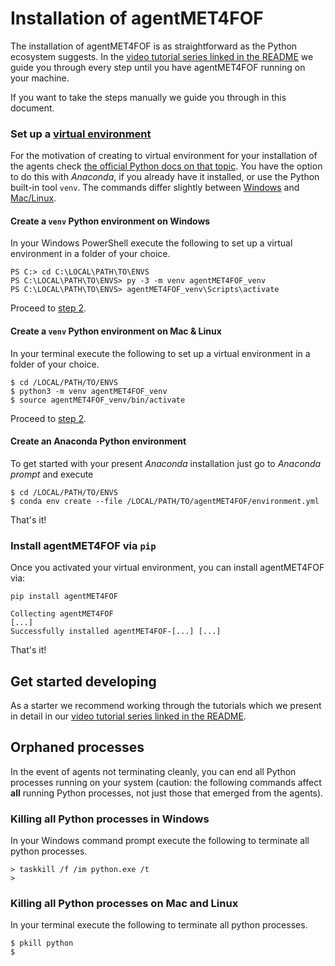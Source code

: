 # Installation of agentMET4FOF

The installation of agentMET4FOF is as straightforward as the Python ecosystem suggests.
In the [video tutorial series linked in the README](https://github.com/Met4FoF/agentMET4FOF#documentation-and-video-tutorials)
we guide you through every step until you have agentMET4FOF running on your machine.

If you want to take the steps manually we guide you through in this document.

### Set up a [virtual environment](https://docs.python.org/3/tutorial/venv.html#creating-virtual-environments)

For the motivation of creating to virtual environment for your installation of the
agents check [the official Python docs on that topic](https://docs.python.org/3/tutorial/venv.html#introduction).
You have the option to do this with _Anaconda_, if you already have it installed,
or use the Python built-in tool `venv`.
The commands differ slightly between [Windows](#create-a-venv-python-environment-on-windows) and [Mac/Linux](#create-a-venv-python-environment-on-mac--linux).

#### Create a `venv` Python environment on Windows

In your Windows PowerShell execute the following to set up a virtual environment in
a folder of your choice.

```shell
PS C:> cd C:\LOCAL\PATH\TO\ENVS
PS C:\LOCAL\PATH\TO\ENVS> py -3 -m venv agentMET4FOF_venv
PS C:\LOCAL\PATH\TO\ENVS> agentMET4FOF_venv\Scripts\activate
```
Proceed to [step 2](#install-agentmet4fof-via-pip).

#### Create a `venv` Python environment on Mac & Linux

In your terminal execute the following to set up a virtual environment in a folder
of your choice.

```shell
$ cd /LOCAL/PATH/TO/ENVS
$ python3 -m venv agentMET4FOF_venv
$ source agentMET4FOF_venv/bin/activate
```
Proceed to [step 2](#install-agentmet4fof-via-pip).

#### Create an Anaconda Python environment

To get started with your present *Anaconda* installation just go to *Anaconda
prompt* and execute

```shell
$ cd /LOCAL/PATH/TO/ENVS
$ conda env create --file /LOCAL/PATH/TO/agentMET4FOF/environment.yml 
```
That's it!

### Install agentMET4FOF via `pip`

Once you activated your virtual environment, you can install agentMET4FOF via:

```shell
pip install agentMET4FOF
```

```shell
Collecting agentMET4FOF
[...]
Successfully installed agentMET4FOF-[...] [...]
```
That's it!

## Get started developing

As a starter we recommend working through the tutorials which we present in detail in
our [video tutorial series linked in the README](https://github.com/Met4FoF/agentMET4FOF#documentation-and-video-tutorials). 

## Orphaned processes

In the event of agents not terminating cleanly, you can end all Python processes
running on your system (caution: the following commands affect **all** running Python
processes, not just those that emerged from the agents).

### Killing all Python processes in Windows

In your Windows command prompt execute the following to terminate all python processes.

```shell
> taskkill /f /im python.exe /t
>
```

### Killing all Python processes on Mac and Linux

In your terminal execute the following to terminate all python processes.

```shell
$ pkill python
$
```
